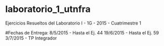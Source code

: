 # laboratorio_1_utnfra
Ejercicios Resueltos del Laboratorio I - 1G - 2015 - Cuatrimestre 1 


#Fechas de Entrega:
8/5/2015 - Hasta el Ej. 44
19/6/2015 - Hasta el Ej. 59
3/7/2015 - TP Integrador



